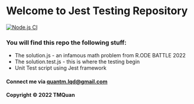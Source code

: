 # Welcome to Jest Testing Repository

[![Node.js CI](https://github.com/tmquan202/jest-unit-test/actions/workflows/node.js.yml/badge.svg)](https://github.com/tmquan202/jest-unit-test/actions/workflows/node.js.yml)

### You will find this repo the following stuff: 

* The solution.js - an infamous math problem from R.ODE BATTLE 2022
* The solution.test.js - this is where the testing begin
* Unit Test script using Jest framework

#### Connect me via quantm.lqd@gmail.com
#### Copyright &#169; 2022 TMQuan
